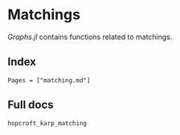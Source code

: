 # Matchings

_Graphs.jl_ contains functions related to matchings.

## Index

```@index
Pages = ["matching.md"]
```

## Full docs

```@docs
hopcroft_karp_matching
```
